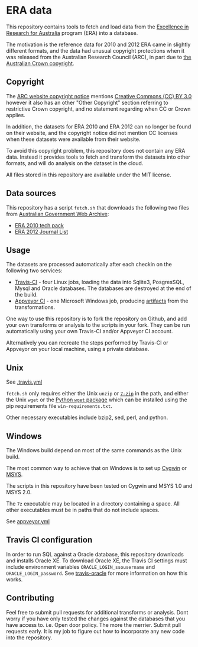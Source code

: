 ERA data
========

This repository contains tools to fetch and load data from the
[Excellence in Research for Australia](https://en.wikipedia.org/wiki/Excellence_in_Research_for_Australia)
program (ERA) into a database.

The motivation is the reference data for 2010 and 2012 ERA came in slightly different formats,
and the data had unusual copyright protections when it was released from the Australian Research Council (ARC),
in part due to [the Australian Crown copyright](https://en.wikipedia.org/wiki/Crown_copyright#Australia).

Copyright
---------
The [ARC website copyright notice](http://www.arc.gov.au/copyright.htm) mentions
[Creative Commons (CC) BY 3.0](http://creativecommons.org/licenses/by/3.0/legalcode)
however it also has an other "Other Copyright" section referring to restrictive
Crown copyright, and no statement regarding when CC or Crown applies.

In addition, the datasets for ERA 2010 and ERA 2012 can no longer be found on
their website, and the copyright notice did not mention CC licenses when these
datasets were available from their website.

To avoid this copyright problem, this repository does not contain any ERA data.
Instead it provides tools to fetch and transform the datasets into other formats,
and will do analysis on the dataset in the cloud.

All files stored in this repository are available under the MIT license.

Data sources
------------
This repository has a script `fetch.sh` that downloads the following two files from [Australian Government Web Archive](http://content.webarchive.nla.gov.au/):
* [ERA 2010 tech pack](http://content.webarchive.nla.gov.au/gov/wayback/20120317002747/http://www.arc.gov.au/zip/ERA2010_tech_pack.zip)
* [ERA 2012 Journal List](http://content.webarchive.nla.gov.au/gov/wayback/20140212052430/http://www.arc.gov.au/xls/era12/ERA2012JournalList.xlsx)

Usage
-----
The datasets are processed automatically after each checkin on the following two services:
* [Travis-CI](https://travis-ci.org/jayvdb/era_data/builds) - four Linux jobs, loading the data into Sqlite3, PosgresSQL, Mysql and Oracle databases.  The databases are destroyed at the end of the build.
* [Appveyor CI](https://ci.appveyor.com/project/jayvdb/era-data) - one Microsoft Windows job, producing [artifacts](https://ci.appveyor.com/project/jayvdb/era-data/build/artifacts) from the transformations.

One way to use this repository is to fork the repository on Github, and
add your own transforms or analysis to the scripts in your fork.
They can be run automatically using your own Travis-CI and/or Appveyor CI account.

Alternatively you can recreate the steps performed by Travis-CI or Appveyor on your local machine,
using a private database.

Unix
----
See [.travis.yml](https://github.com/jayvdb/era_data/blob/master/.travis.yml)

`fetch.sh` only requires either the Unix `unzip` or [`7-zip`](http://www.7-zip.org/) in the path,
and either the Unix `wget` or the [Python `wget` package](https://pypi.python.org/pypi/wget)
which can be installed using the pip requirements file `win-requirements.txt`.

Other necessary executables include bzip2, sed, perl, and python.

Windows
-------
The Windows build depend on most of the same commands as the Unix build.

The most common way to achieve that on Windows is to set up
[Cygwin](https://cygwin.com/) or [MSYS](http://www.mingw.org/wiki/msys).

The scripts in this repository have been tested on Cygwin and MSYS 1.0 and MSYS 2.0.

The `7z` executable may be located in a directory containing a space.
All other executables must be in paths that do not include spaces.

See [appveyor.yml](https://github.com/jayvdb/era_data/blob/master/appveyor.yml)

Travis CI configuration
-----------------------
In order to run SQL against a Oracle database, this repository downloads and installs Oracle XE.
To download Oracle XE, the Travis CI settings must include environment variables `ORACLE_LOGIN_ssousername` and `ORACLE_LOGIN_password`.
See [travis-oracle](https://github.com/cbandy/travis-oracle) for more information on how this works.

Contributing
------------
Feel free to submit pull requests for additional transforms or analysis.
Dont worry if you have only tested the changes against the databases that you have access to.
i.e. Open door policy. The more the merrier. Submit pull requests early.
It is my job to figure out how to incorporate any new code into the repository.
